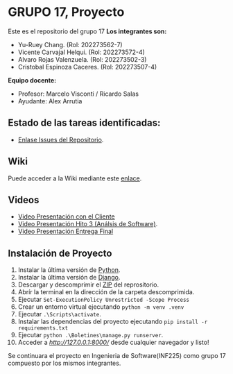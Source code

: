 # GRUPO 17, Proyecto
Este es el repositorio del grupo 17
**Los integrantes son:**

* Yu-Ruey Chang. (Rol: 202273562-7)
* Vicente Carvajal Helqui. (Rol: 202273572-4)
* Alvaro Rojas Valenzuela. (Rol: 202273502-3)
* Cristobal Espinoza Caceres. (Rol: 202273507-4)

**Equipo docente:**

* Profesor: Marcelo Visconti / Ricardo Salas
* Ayudante: Alex Arrutia
## Estado de las tareas identificadas: 
- [Enlase Issues del Repositorio](https://github.com/Elweon665/GRUPO07-2024-PROYINF/issues).
## Wiki
Puede acceder a la Wiki mediante este [enlace](https://github.com/Elweon665/GRUPO-Los-Sacos-Del-7-2024-PROYINF/wiki).

## Videos
- [Video Presentación con el Cliente](https://www.youtube.com/watch?v=abJau21SDIk&feature=youtu.be)
- [Video Presentación Hito 3 (Análsis de Software)](https://www.youtube.com/watch?v=zIsVM4g1hY8).
- [Video Presentación Entrega Final](https://youtu.be/_QjDk0H9CUI)

## Instalación de Proyecto
1. Instalar la última versión de [Python](https://www.python.org/).
2. Instalar la última versión de [Django](https://www.djangoproject.com/).
3. Descargar y descomprimir el [ZIP](https://github.com/Elweon665/GRUPO07-2024-PROYINF/archive/refs/heads/main.zip) del reprositorio.
4. Abrír la terminal en la dirección de la carpeta descomprimida.
5. Ejecutar `Set-ExecutionPolicy Unrestricted -Scope Process`
6. Crear un entorno virtual ejecutando `python -m venv .venv`
7. Ejecutar `.\Scripts\activate`.
8. Instalar las dependencias del proyecto ejecutando `pip install -r requirements.txt`
9. Ejecutar `python .\Boletines\manage.py runserver`.
10. Acceder a _http://127.0.0.1:8000/_ desde cualquier navegador y listo!


Se continuara el proyecto en Ingenieria de Software(INF225) como grupo 17 compuesto por los mismos integrantes.
